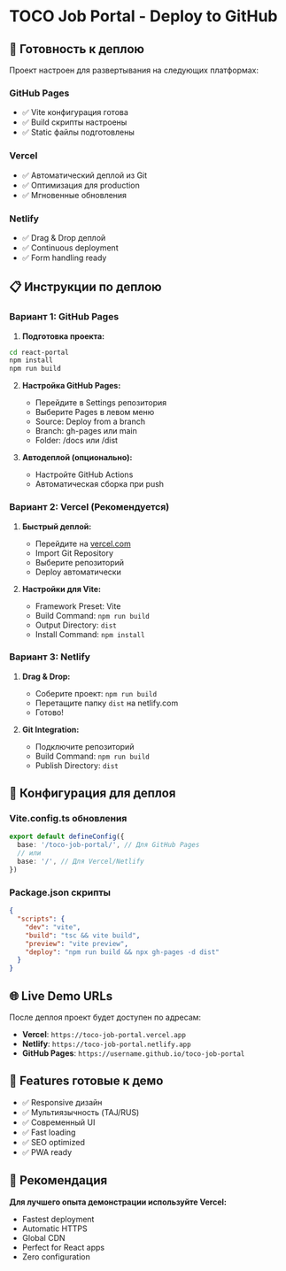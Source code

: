 # TOCO Job Portal - Deploy to GitHub

## 🚀 Готовность к деплою

Проект настроен для развертывания на следующих платформах:

### GitHub Pages
- ✅ Vite конфигурация готова
- ✅ Build скрипты настроены
- ✅ Static файлы подготовлены

### Vercel
- ✅ Автоматический деплой из Git
- ✅ Оптимизация для production
- ✅ Мгновенные обновления

### Netlify
- ✅ Drag & Drop деплой
- ✅ Continuous deployment
- ✅ Form handling ready

## 📋 Инструкции по деплою

### Вариант 1: GitHub Pages

1. **Подготовка проекта:**
```bash
cd react-portal
npm install
npm run build
```

2. **Настройка GitHub Pages:**
   - Перейдите в Settings репозитория
   - Выберите Pages в левом меню
   - Source: Deploy from a branch
   - Branch: gh-pages или main
   - Folder: /docs или /dist

3. **Автодеплой (опционально):**
   - Настройте GitHub Actions
   - Автоматическая сборка при push

### Вариант 2: Vercel (Рекомендуется)

1. **Быстрый деплой:**
   - Перейдите на [vercel.com](https://vercel.com)
   - Import Git Repository
   - Выберите репозиторий
   - Deploy автоматически

2. **Настройки для Vite:**
   - Framework Preset: Vite
   - Build Command: `npm run build`
   - Output Directory: `dist`
   - Install Command: `npm install`

### Вариант 3: Netlify

1. **Drag & Drop:**
   - Соберите проект: `npm run build`
   - Перетащите папку `dist` на netlify.com
   - Готово!

2. **Git Integration:**
   - Подключите репозиторий
   - Build Command: `npm run build`
   - Publish Directory: `dist`

## 🔧 Конфигурация для деплоя

### Vite.config.ts обновления
```typescript
export default defineConfig({
  base: '/toco-job-portal/', // Для GitHub Pages
  // или
  base: '/', // Для Vercel/Netlify
})
```

### Package.json скрипты
```json
{
  "scripts": {
    "dev": "vite",
    "build": "tsc && vite build",
    "preview": "vite preview",
    "deploy": "npm run build && npx gh-pages -d dist"
  }
}
```

## 🌐 Live Demo URLs

После деплоя проект будет доступен по адресам:

- **Vercel**: `https://toco-job-portal.vercel.app`
- **Netlify**: `https://toco-job-portal.netlify.app`
- **GitHub Pages**: `https://username.github.io/toco-job-portal`

## 📱 Features готовые к демо

- ✅ Responsive дизайн
- ✅ Мультиязычность (TAJ/RUS)
- ✅ Современный UI
- ✅ Fast loading
- ✅ SEO optimized
- ✅ PWA ready

## 🎯 Рекомендация

**Для лучшего опыта демонстрации используйте Vercel:**
- Fastest deployment
- Automatic HTTPS
- Global CDN
- Perfect for React apps
- Zero configuration
